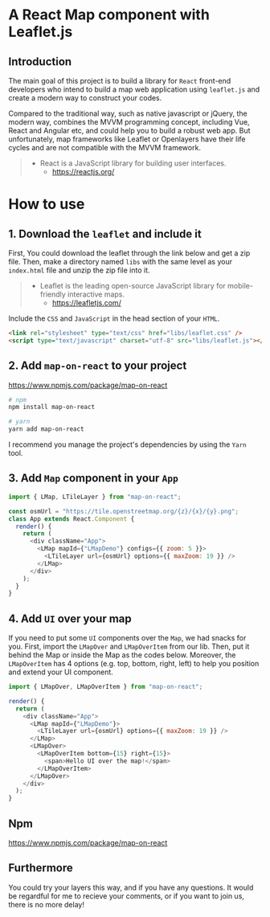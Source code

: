# A React Map component with Leaflet.js

## Introduction

The main goal of this project is to build a library for `React` front-end developers who intend to build a map web application using `leaflet.js` and create a modern way to construct your codes.

Compared to the traditional way, such as native javascript or jQuery, the modern way, combines the MVVM programming concept, including Vue, React and Angular etc, and could help you to build a robust web app. But unfortunately, map frameworks like Leaflet or Openlayers have their life cycles and are not compatible with the MVVM framework.

> - React is a JavaScript library for building user interfaces.
>   - https://reactjs.org/

# How to use

## 1. Download the `leaflet` and include it

First, You could download the leaflet through the link below and get a zip file. Then, make a directory named `libs` with the same level as your `index.html` file and unzip the zip file into it.

> - Leaflet is the leading open-source JavaScript library for mobile-friendly interactive maps.
>   - https://leafletjs.com/

Include the `CSS` and `JavaScript` in the head section of your `HTML`.

```html
<link rel="stylesheet" type="text/css" href="libs/leaflet.css" />
<script type="text/javascript" charset="utf-8" src="libs/leaflet.js"></script>
```

## 2. Add `map-on-react` to your project

https://www.npmjs.com/package/map-on-react

```bash
# npm
npm install map-on-react

# yarn
yarn add map-on-react
```

I recommend you manage the project's dependencies by using the `Yarn` tool.

## 3. Add `Map` component in your `App`

```javascript
import { LMap, LTileLayer } from "map-on-react";

const osmUrl = "https://tile.openstreetmap.org/{z}/{x}/{y}.png";
class App extends React.Component {
  render() {
    return (
      <div className="App">
        <LMap mapId={"LMapDemo"} configs={{ zoom: 5 }}>
          <LTileLayer url={osmUrl} options={{ maxZoom: 19 }} />
        </LMap>
      </div>
    );
  }
}
```

## 4. Add `UI` over your map

If you need to put some `UI` components over the `Map`, we had snacks for you. First, import the `LMapOver` and `LMapOverItem` from our lib. Then, put it behind the Map or inside the Map as the codes below. Moreover, the `LMapOverItem` has 4 options (e.g. top, bottom, right, left) to help you position and extend your UI component.

```javascript
import { LMapOver, LMapOverItem } from "map-on-react";

render() {
  return (
    <div className="App">
      <LMap mapId={"LMapDemo"}>
        <LTileLayer url={osmUrl} options={{ maxZoom: 19 }} />
      </LMap>
      <LMapOver>
        <LMapOverItem bottom={15} right={15}>
          <span>Hello UI over the map!</span>
        </LMapOverItem>
      </LMapOver>
    </div>
  );
}
```

## Npm

https://www.npmjs.com/package/map-on-react

## Furthermore

You could try your layers this way, and if you have any questions. It would be regardful for me to recieve your comments, or if you want to join us, there is no more delay!
